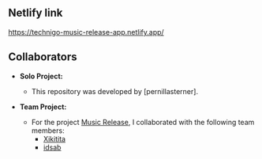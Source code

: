 ## Netlify link

https://technigo-music-release-app.netlify.app/

## Collaborators

- **Solo Project:**

  - This repository was developed by [pernillasterner].

- **Team Project:**
  - For the project [Music Release](https://github.com/idsab/project-music-releases-vite), I collaborated with the following team members:
    - [Xikitita](https://github.com/Xikitita)
    - [idsab](https://github.com/idsab)
